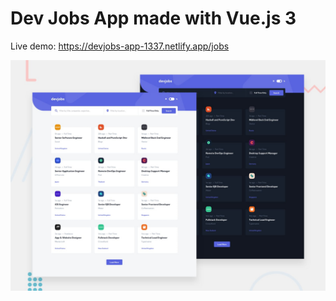 # Dev Jobs App made with Vue.js 3

Live demo: https://devjobs-app-1337.netlify.app/jobs

![Design preview for the devjobs-app challenge](./public/assets/preview.jpg)
